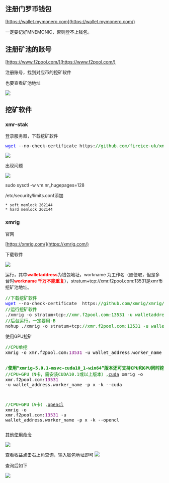 ## 注册门罗币钱包

[https://wallet.mymonero.com](https://wallet.mymonero.com/)

一定要记好MNEMONIC，否则登不上钱包。

## 注册矿池的账号

[https://www.f2pool.com/](https://www.f2pool.com/)

注册账号，找到对应币的挖矿软件

也要查看矿池地址

![](https://img2018.cnblogs.com/blog/1208477/201912/1208477-20191214202720559-721070618.png)

## 挖矿软件

### xmr-stak

登录服务器，下载挖矿软件

<div class="cnblogs_code">
<pre><span style="color: #0000ff;">wget</span> --no-check-certificate https:<span style="color: #008000;">//</span><span style="color: #008000;">github.com/fireice-uk/xmr-stak/releases/download/1.0.3-rx/xmr-stak-rx-linux-1.0.3-cpu.tar.xz</span></pre>
</div>

![](https://img2018.cnblogs.com/blog/1208477/201912/1208477-20191214203417340-2114629843.png)

出现问题

![](https://img2018.cnblogs.com/blog/1208477/201912/1208477-20191214212521169-1396299778.png)

sudo sysctl -w vm.nr_hugepages=128

/etc/security/limits.conf添加

    * soft memlock 262144
    * hard memlock 262144

### xmrig

官网

[https://xmrig.com/](https://xmrig.com/)

下载软件

![](https://img2018.cnblogs.com/blog/1208477/201912/1208477-20191216132228368-688688948.png)

运行，其中<span style="color: #ff0000;">**walletaddress**</span>为钱包地址，workname&nbsp;为工作名（随便取，但是多台时<span style="color: #ff0000;">**workname&nbsp;千万不能重复**</span>），stratum+tcp://xmr.f2pool.com:13531是xmr币挖矿池地址。

<div class="cnblogs_code">
<pre><span style="color: #008000;">//</span><span style="color: #008000;">下载挖矿软件</span>
<span style="color: #0000ff;">wget</span> --no-check-certificate  https:<span style="color: #008000;">//</span><span style="color: #008000;">github.com/xmrig/xmrig/releases/download/v5.2.1/xmrig-5.2.1-xenial-x64.tar.gz
</span><span style="color: #008000;">//</span><span style="color: #008000;">运行挖矿软件</span>
./xmrig -o stratum+tcp:<span style="color: #008000;">//</span><span style="color: #008000;">xmr.f2pool.com:13531 -u walletaddress.workname -p x -k
</span><span style="color: #008000;">//</span><span style="color: #008000;">后台运行，一定要用-B</span>
nohup ./xmrig -o stratum+tcp:<span style="color: #008000;">//</span><span style="color: #008000;">xmr.f2pool.com:13531 -u walletaddress.workname -B -p x -k &amp;</span></pre>
</div>

使用GPU挖矿

<div class="cnblogs_code">
<pre><span style="color: #000000;"><span style="color: #008000;">//CPU单挖</span>
xmrig -o xmr.f2pool.com:</span><span style="color: #800080;">13531</span><span style="color: #000000;"> -u wallet_address.worker_name -p x -k

<span style="color: #008000;">/**使用&ldquo;xmrig-</span></span><span style="color: #008000;">5.0.1</span><span style="color: #000000;"><span style="color: #008000;">-msvc-cuda10_1-win64&rdquo;版本还可支持CPU和GPU同时挖矿,CUDA是N卡特有的,opencl被很多显卡支持，挖矿参数如下**/</span>
<span style="color: #008000;">//CPU+GPU（N卡，需安装CUDA10.1或以上版本）,[cuda](https://baike.baidu.com/item/CUDA)</span>
xmrig -o xmr.f2pool.com:</span><span style="color: #800080;">13531</span><span style="color: #000000;"> -u wallet_address.worker_name -p x -k --cuda

<span style="color: #008000;">//CPU+GPU（A卡）,[opencl](https://baike.baidu.com/item/OpenCL/8477301)</span>
xmrig -o xmr.f2pool.com:</span><span style="color: #800080;">13531</span> -u wallet_address.worker_name -p x -k --opencl</pre>
</div>

[其他使用命令](https://github.com/xmrig/xmrig)

![](https://img2018.cnblogs.com/blog/1208477/201912/1208477-20191214223416996-857092155.png)

查看收益点击右上角查询，输入钱包地址即可&nbsp;![](https://img2018.cnblogs.com/blog/1208477/201912/1208477-20191214223417012-345493724.png)

查询后如下

![](https://img2018.cnblogs.com/blog/1208477/201912/1208477-20191214223643776-983945693.png)

&nbsp;
